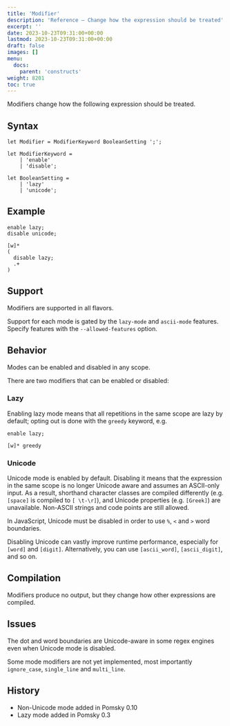 ```yaml
---
title: 'Modifier'
description: 'Reference – Change how the expression should be treated'
excerpt: ''
date: 2023-10-23T09:31:00+00:00
lastmod: 2023-10-23T09:31:00+00:00
draft: false
images: []
menu:
  docs:
    parent: 'constructs'
weight: 8201
toc: true
---
```


Modifiers change how the following expression should be treated.

## Syntax

```pomsky
let Modifier = ModifierKeyword BooleanSetting ';';

let ModifierKeyword =
    | 'enable'
    | 'disable';

let BooleanSetting =
    | 'lazy'
    | 'unicode';
```

## Example

```pomsky
enable lazy;
disable unicode;

[w]*
(
  disable lazy;
  .+
)
```

## Support

Modifiers are supported in all flavors.

Support for each mode is gated by the `lazy-mode` and `ascii-mode` features. Specify features with
the `--allowed-features` option.

## Behavior

Modes can be enabled and disabled in any scope.

There are two modifiers that can be enabled or disabled:

### Lazy

Enabling lazy mode means that all repetitions in the same scope are lazy by default; opting out
is done with the `greedy` keyword, e.g.

```pomsky
enable lazy;

[w]* greedy
```

### Unicode

Unicode mode is enabled by default. Disabling it means that the expression in the same scope
is no longer Unicode aware and assumes an ASCII-only input. As a result, shorthand character classes
are compiled differently (e.g. `[space]` is compiled to `[ \t-\r]`), and Unicode properties (e.g.
`[Greek]`) are unavailable. Non-ASCII strings and code points are still allowed.

In JavaScript, Unicode must be disabled in order to use `%`, `<` and `>` word boundaries.

Disabling Unicode can vastly improve runtime performance, especially for `[word]` and `[digit]`.
Alternatively, you can use `[ascii_word]`, `[ascii_digit]`, and so on.

## Compilation

Modifiers produce no output, but they change how other expressions are compiled.

## Issues

The dot and word boundaries are Unicode-aware in some regex engines even when Unicode mode is
disabled.

Some mode modifiers are not yet implemented, most importantly `ignore_case`, `single_line` and
`multi_line`.

## History

- Non-Unicode mode added in Pomsky 0.10
- Lazy mode added in Pomsky 0.3
